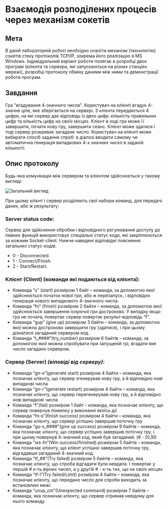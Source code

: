 
# Взаємодія розподілених процесів через механізм сокетів

## Мета
В даній лабораторній роботі необхідно освоїти механізм (технологію)
сокетів стеку протоколів TCP/IP, зокрема його реалізацію в MS Windows.
Індивідуальний варіант роботи полягає в розробці двох програм (клієнта та
сервера, які запускаються на різних станціях мережі), розробці протоколу
обміну даними між ними та демонстрації роботи програм.

## Завдання

Гра "вгадування 4-значного числа".
Користувач на клієнті вгадує 4-значне ціле, яке зберігається на сервері. З клієнта
передаються 4 цифри, на які сервер дає відповідь із двох цифр: кількість правильних цифр та
кількість цифр на своїх місцях. Клієнт в ході гри може її завершити, почати нову гру,
завершити сеанс. Клієнт може здатися і тоді сервер розкриває загадане число. Користувач на
клієнті може вибирати спосіб задання спроб: в діалозі вводити самому чи автоматична генерація
випадкових 4-х значних чисел в заданій кількості.

## Опис протоколу
Будь-яка комунікація між сервером та клієнтом здійснюється у такому вигляді:

![*Загальний вигляд*](https://i.imgur.com/LN0W8Zy.png)

При цьому клієнт і сервер розділяють свої набори команд, для передачі даних,
або ж результату:

### Server status code:

Сервер для здійснення обробки і відповідного регулювання доступу до певних функцій використовує спеціальні статус коди, які закріплюються за кожним Socket-client. Нижче наведені відповідні пояснення загальних статус-кодів.

* 0 - Disconnected.
* 1 - Connect/Finish.
* 2 - Start/Restart.

### Клієнт (Client) (команди які подаються від клієнта):

- Команда “s” (start) розміром 1 байт – команда, за допомогою якої здійснюється початок нової гри, або ж перезапуск, і відповідно генерація нового випадкового 4-значного числа.
- Команда “fn” (finish) розміром 2 байти – команда, за допомогою якої здійснюється завершення існуючої гри достроково. У випадку якщо гра не почата, повертає сервер повертає результ-відповідь “f”.
- Команда “gup” (give up) розміром 3 байти – команда, за допомогою якої можна достроково завершити гру (здатися), і при цьому дізнатися загаданий сервером код.
- Команда “t_####”(try_number) розміром 6 байтів – команда, за допомогою якої можна спробувати при запущеній грі, вгадати яке число загадано сервером.

### Сервер (Server) *(віповіді від серверу)*:

- Команда “gn-s”(generate start) розміром 4 байти – команда, яка позначає клієнту, що сервер згенерував нову гру, а й відповідно нові випадкові числа
- Команда “gn-r”(generate restart) розміром 4 байти – команда, яка позначає клієнту, що сервер перегенерував нову гру, а й відповідно нові випадкові числа
- Команда “f”(fail) розміром 1 байт – команда, яка позначає клієнту, що сервер повернув помилку у виконанні якоїсь дії
- Команда “fn-s”(finish success) розміром 4 байти – команда, яка позначає клієнту, що сервер успішно завершив поточну гру
- Команда “gu-s_####”(give up success) розміром 9 байтів – команда, яка позначає клієнту, що сервер успішно завершив поточну гру, і при цьому повернув 4-значний код, який був загаданий. (# - [0,9])
- Команда “ws-fn”(Win success/finished) розміром 5 байтів – команда, яка позначає клієнту, що клієнт успішно завершив поточну гру, відгадавши загаданий 4-значний код.
- Команда “tf_##”(Try failed) розміром 5 байтів – команда, яка позначає клієнту, що спроба відгадати була невдала. І повертає у першій # к-ть вірних чисел, а у другій # - к-ть тих, що на своїх місцях
- Команда “tf-l”(Try failed/Limit) розміром 4 байти – команда, яка позначає клієнту, що передане число для спроби виходить за встановлені межі.
- Команда “unxp_cm”(Unexpected command) розміром 7 байтів – команда, яка позначає клієнту, що сервер отримав невідому для нього команду.
